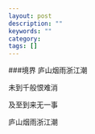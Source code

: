 ```yaml
---
layout: post
description: ""
keywords: ""
category: 
tags: []
---
```

###境界
庐山烟雨浙江潮

未到千般恨难消

及至到来无一事

庐山烟雨浙江潮
